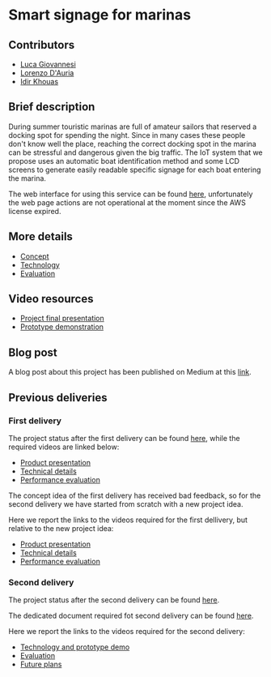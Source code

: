 # Smart signage for marinas

## Contributors

- [Luca Giovannesi](https://www.linkedin.com/in/luca-giovannesi-48680519b)
- [Lorenzo D'Auria](https://www.linkedin.com/in/lorenzodauria/)
- [Idir Khouas](https://www.linkedin.com/in/idir-khouas-7b9269199)

## Brief description

During summer touristic marinas are full of amateur sailors that reserved a docking spot for spending the night. Since in many cases these people don't know well the place, reaching the correct docking spot in the marina can be stressful and dangerous given the big traffic. The IoT system that we propose uses an automatic boat identification method and some LCD screens to generate easily readable specific signage for each boat entering the marina.

The web interface for using this service can be found [here](https://lodauria.github.io/IoT_Group_Project), unfortunately the web page actions are not operational at the moment since the AWS license expired.

## More details

- [Concept](./Concept.md)
- [Technology](./Technology.md)
- [Evaluation](./Evaluation.md)

## Video resources

- [Project final presentation](https://youtu.be/g_rbg6yiv88)
- [Prototype demonstration](https://youtu.be/_4xa47vLS9I)

## Blog post

A blog post about this project has been published on Medium at this [link](https://luca-giovannesi.medium.com/smart-signage-for-marinas-a6a3ed7dadee).

## Previous deliveries

### First delivery

The project status after the first delivery can be found [here](https://github.com/kernel-machine/IoTGroupProject/tree/first_assignment), while the required videos are linked below:

- [Product presentation](https://youtu.be/xBoODjK8p_Q)
- [Technical details](https://youtu.be/w8znmP87peo)
- [Performance evaluation](https://youtu.be/zOJKtFecgoM)

The concept idea of the first delivery has received bad feedback, so for the second delivery we have started from scratch with a new project idea.

Here we report the links to the videos required for the first dellivery, but relative to the new project idea:

- [Product presentation](https://www.youtube.com/watch?v=dEvWLIq8EWU)
- [Technical details](https://youtu.be/lHtj5kDBaY8)
- [Performance evaluation](https://youtu.be/gAtrrPOdk4Y)

### Second delivery

The project status after the second delivery can be found [here](https://github.com/kernel-machine/IoTGroupProject/tree/second_assignment).

The dedicated document required fot second delivery can be found [here](./2nd%20delivery.md).

Here we report the links to the videos required for the second delivery:

- [Technology and prototype demo](https://youtu.be/3Wt1pBkmOxo)
- [Evaluation](https://youtu.be/7cdx_kfam0A)
- [Future plans](https://youtu.be/AGUaO2chcDI)
